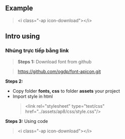 ## Example

> &lt;i class="-ap icon-download"&gt;&lt;/i&gt;

## Intro using

### Nhúng trực tiếp bằng link

> <!-- > <link rel="stylesheet"type="text/css" href="https://ogdp.github.io/font-apicon/css/style.css"/> -->
> <!-- Thêm trước mỗi class "-ap + clsss"-->
>
> **Steps 1:**
> Download font from github

> https://github.com/ogdp/font-apicon.git

**Steps 2:**

- Copy folder **fonts, css** to folder **assets** your project
- Import style in html
  > &lt;link rel="stylesheet" type="text/css" href="../assets/ap8/css/style.css"/&gt;

**Steps 3:**
Using code

> &lt;i class="-ap icon-download"&gt;&lt;/i&gt;
